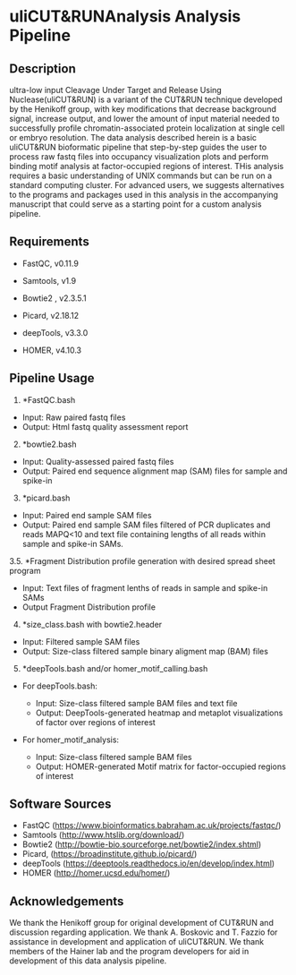 # **uliCUT&RUNAnalysis Analysis Pipeline**

## **Description**
ultra-low input Cleavage Under Target and Release Using Nuclease(uliCUT&RUN) is a variant of the CUT&RUN technique developed by the Henikoff group, with key modifications that decrease background signal, increase output, and lower the amount of input material needed to successfully profile chromatin-associated protein localization at single cell or embryo resolution. The data analysis described herein is a basic uliCUT&RUN bioformatic pipeline that step-by-step guides the user to process raw fastq files into occupancy visualization plots and perform binding motif analysis at factor-occupied regions of interest. THis analysis requires a basic understanding of UNIX commands but can be run on a standard computing cluster. For advanced users, we suggests alternatives to the programs and packages used in this analysis in the accompanying manuscript that could serve as a starting point for a custom analysis pipeline.

## **Requirements**

- FastQC, v0.11.9

- Samtools, v1.9

- Bowtie2 , v2.3.5.1

- Picard, v2.18.12

- deepTools, v3.3.0

- HOMER, v4.10.3

## **Pipeline Usage**

1. *FastQC.bash
- Input: Raw paired fastq files
- Output: Html fastq quality assessment report

2. *bowtie2.bash
- Input: Quality-assessed paired fastq files
- Output: Paired end sequence alignment map (SAM) files for sample and spike-in 

3. *picard.bash
- Input: Paired end sample SAM files
- Output: Paired end sample SAM files filtered of PCR duplicates and reads MAPQ<10 and text file containing lengths of all reads within sample and spike-in SAMs.

3.5. *Fragment Distribution profile generation with desired spread sheet program
- Input: Text files of fragment lenths of reads in sample and spike-in SAMs
- Output Fragment Distribution profile

4. *size_class.bash with bowtie2.header
- Input: Filtered sample SAM files 
- Output: Size-class filtered sample binary aligment map (BAM) files

5. *deepTools.bash and/or homer_motif_calling.bash

- For deepTools.bash:
  - Input: Size-class filtered sample BAM files and text file
  - Output: DeepTools-generated heatmap and metaplot visualizations of factor over regions of interest

- For homer_motif_analysis:
  - Input: Size-class filtered sample BAM files 
  - Output: HOMER-generated Motif matrix for factor-occupied regions of interest

## **Software Sources**

- FastQC (https://www.bioinformatics.babraham.ac.uk/projects/fastqc/)
- Samtools (http://www.htslib.org/download/)
- Bowtie2 (http://bowtie-bio.sourceforge.net/bowtie2/index.shtml)
- Picard, (https://broadinstitute.github.io/picard/)
- deepTools (https://deeptools.readthedocs.io/en/develop/index.html)
- HOMER (http://homer.ucsd.edu/homer/)

## **Acknowledgements**

We thank the Henikoff group for original development of CUT&RUN and discussion regarding application. We thank A. Boskovic and T. Fazzio for assistance in development and application of uliCUT&RUN. We thank members of the Hainer lab and the program developers for aid in development of this data analysis pipeline.
